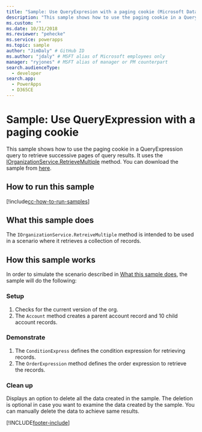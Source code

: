 ```yaml
---
title: "Sample: Use QueryExpresion with a paging cookie (Microsoft Dataverse) | Microsoft Docs" # Intent and product brand in a unique string of 43-59 chars including spaces
description: "This sample shows how to use the paging cookie in a QueryExpresion" # 115-145 characters including spaces. This abstract displays in the search result.
ms.custom: ""
ms.date: 10/31/2018
ms.reviewer: "pehecke"
ms.service: powerapps
ms.topic: sample
author: "JimDaly" # GitHub ID
ms.author: "jdaly" # MSFT alias of Microsoft employees only
manager: "ryjones" # MSFT alias of manager or PM counterpart
search.audienceType: 
  - developer
search.app: 
  - PowerApps
  - D365CE
---
```

# Sample: Use QueryExpression with a paging cookie



<!-- https://docs.microsoft.com/dynamics365/customer-engagement/developer/org-service/sample-use-queryexpression-with-a-paging-cookie -->

This sample shows how to use the paging cookie in a QueryExpression query to retrieve successive pages of query results. It uses the [IOrganizationService.RetrieveMultiple](/dotnet/api/microsoft.xrm.sdk.iorganizationservice.retrievemultiple?view=dynamics-general-ce-9) method. You can download the sample from [here](https://github.com/Microsoft/PowerApps-Samples/tree/master/cds/orgsvc/C%23/UseQueryExpressionwithPaging).

## How to run this sample

[!include[cc-how-to-run-samples](../../includes/cc-how-to-run-samples.md)]

## What this sample does

The `IOrganizationService.RetreiveMultiple` method is intended to be used in a scenario where it retrieves a collection of records.
## How this sample works

In order to simulate the scenario described in [What this sample does](#what-this-sample-does), the sample will do the following:

### Setup

1. Checks for the current version of the org.
1. The `Account` method creates a parent account record and 10 child account records.

### Demonstrate

1. The `ConditionExpress` defines the condition expression for retrieving records.
1. The `OrderExpression` method defines the order expression to retrieve the records.

### Clean up

Displays an option to delete all the data created in the sample. The deletion is optional in case you want to examine the data created by the sample. You can manually delete the data to achieve same results.


[!INCLUDE[footer-include](../../../../includes/footer-banner.md)]
